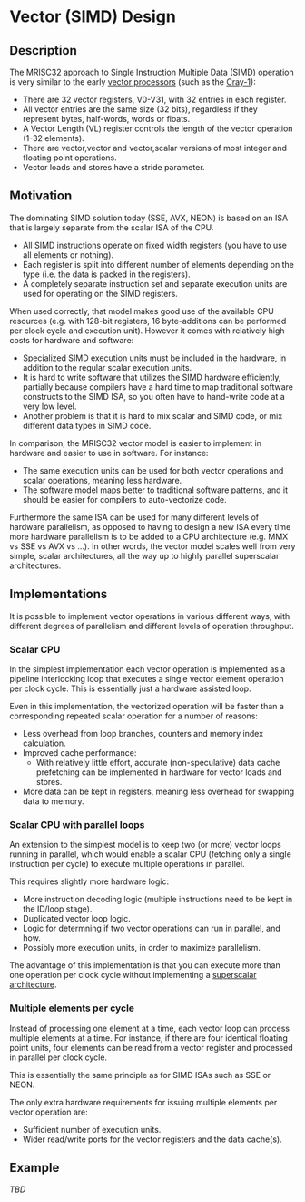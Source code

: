 # Vector (SIMD) Design

## Description

The MRISC32 approach to Single Instruction Multiple Data (SIMD) operation is very similar to the early [vector processors](https://en.wikipedia.org/wiki/Vector_processor) (such as the [Cray-1](https://en.wikipedia.org/wiki/Cray-1)):
* There are 32 vector registers, V0-V31, with 32 entries in each register.
* All vector entries are the same size (32 bits), regardless if they represent bytes, half-words, words or floats.
* A Vector Length (VL) register controls the length of the vector operation (1-32 elements).
* There are vector,vector and vector,scalar versions of most integer and floating point operations.
* Vector loads and stores have a stride parameter.


## Motivation

The dominating SIMD solution today (SSE, AVX, NEON) is based on an ISA that is largely separate from the scalar ISA of the CPU.
* All SIMD instructions operate on fixed width registers (you have to use all elements or nothing).
* Each register is split into different number of elements depending on the type (i.e. the data is packed in the registers).
* A completely separate instruction set and separate execution units are used for operating on the SIMD registers.

When used correctly, that model makes good use of the available CPU resources (e.g. with 128-bit registers, 16 byte-additions can be performed per clock cycle and execution unit). However it comes with relatively high costs for hardware and software:
* Specialized SIMD execution units must be included in the hardware, in addition to the regular scalar execution units.
* It is hard to write software that utilizes the SIMD hardware efficiently, partially because compilers have a hard time to map traditional software constructs to the SIMD ISA, so you often have to hand-write code at a very low level.
* Another problem is that it is hard to mix scalar and SIMD code, or mix different data types in SIMD code.

In comparison, the MRISC32 vector model is easier to implement in hardware and easier to use in software. For instance:
* The same execution units can be used for both vector operations and scalar operations, meaning less hardware.
* The software model maps better to traditional software patterns, and it should be easier for compilers to auto-vectorize code.

Furthermore the same ISA can be used for many different levels of hardware parallelism, as opposed to having to design a new ISA every time more hardware parallelism is to be added to a CPU architecture (e.g. MMX vs SSE vs AVX vs ...). In other words, the vector model scales well from very simple, scalar architectures, all the way up to highly parallel superscalar architectures.


## Implementations

It is possible to implement vector operations in various different ways, with different degrees of parallelism and different levels of operation throughput.

### Scalar CPU

In the simplest implementation each vector operation is implemented as a pipeline interlocking loop that executes a single vector element operation per clock cycle. This is essentially just a hardware assisted loop.

Even in this implementation, the vectorized operation will be faster than a corresponding repeated scalar operation for a number of reasons:
* Less overhead from loop branches, counters and memory index calculation.
* Improved cache performance:
  - With relatively little effort, accurate (non-speculative) data cache prefetching can be implemented in hardware for vector loads and stores.
* More data can be kept in registers, meaning less overhead for swapping data to memory.

### Scalar CPU with parallel loops

An extension to the simplest model is to keep two (or more) vector loops running in parallel, which would enable a scalar CPU (fetching only a single instruction per cycle) to execute multiple operations in parallel.

This requires slightly more hardware logic:
* More instruction decoding logic (multiple instructions need to be kept in the ID/loop stage).
* Duplicated vector loop logic.
* Logic for determning if two vector operations can run in parallel, and how.
* Possibly more execution units, in order to maximize parallelism.

The advantage of this implementation is that you can execute more than one operation per clock cycle without implementing a [superscalar architecture](https://en.wikipedia.org/wiki/Superscalar_processor).

### Multiple elements per cycle

Instead of processing one element at a time, each vector loop can process multiple elements at a time. For instance, if there are four identical floating point units, four elements can be read from a vector register and processed in parallel per clock cycle.

This is essentially the same principle as for SIMD ISAs such as SSE or NEON.

The only extra hardware requirements for issuing multiple elements per vector operation are:
* Sufficient number of execution units.
* Wider read/write ports for the vector registers and the data cache(s).


## Example

*TBD*

